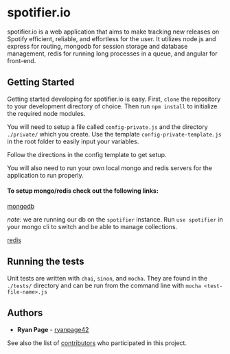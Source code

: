 # spotifier.io

spotifier.io is a web application that aims to make tracking new releases on Spotify efficient, reliable, and effortless
for the user. It utilizes node.js and express for routing, mongodb for session storage and database management, redis
for running long processes in a queue, and angular for front-end.

## Getting Started

Getting started developing for spotifier.io is easy. First, `clone` the repository to your development directory of choice. Then run `npm install` to initialize the required node modules. 

You will need to setup a file called `config-private.js` and the directory `./private/` which you create. Use the template `config-private-template.js` in the root folder to easily input your variables.

Follow the directions in the config template to get setup.

You will also need to run your own local mongo and redis servers for the application to run properly. 

#### To setup mongo/redis check out the following links:

[mongodb](https://www.mongodb.com/download-center#community)

*note:* we are running our db on the `spotifier` instance. Run `use spotifier` in your mongo cli to switch and be able
to manage collections.


[redis](https://redis.io/download)


## Running the tests

Unit tests are written with `chai`, `sinon`, and `mocha`. They are found in the `./tests/` directory and can be run
from the command line with `mocha <test-file-name>.js`

## Authors

* **Ryan Page** - [ryanpage42](https://github.com/ryanpage42)

See also the list of [contributors](https://github.com/your/project/contributors) who participated in this project.
